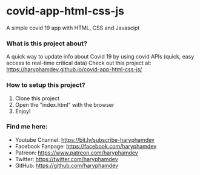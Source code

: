 # covid-app-html-css-js
A simple covid 19 app with HTML, CSS and Javascipt

### What is this project about?
A quick way to update info about Covid 19 by using covid APIs (quick, easy access to real-time critical data)
Check out this project at: https://haryphamdev.github.io/covid-app-html-css-js/

### How to setup this project?
1. Clone this project
2. Open the "index.html"  with the browser
3. Enjoy!

### Find me here:
- Youtube Channel: https://bit.ly/subscribe-haryphamdev
- Facebook Fanpage: https://facebook.com/haryphamdev
- Patreon: https://www.patreon.com/haryphamdev
- Twitter: https://twitter.com/haryphamdev
- GitHub: https://github.com/haryphamdev
